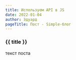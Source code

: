 ```yaml
---
title: Используем API в JS
date: 2022-01-04
author: Эдуард
pageTitle: Пост - Simple-блог
---
```


### {{ title }}

текст поста
